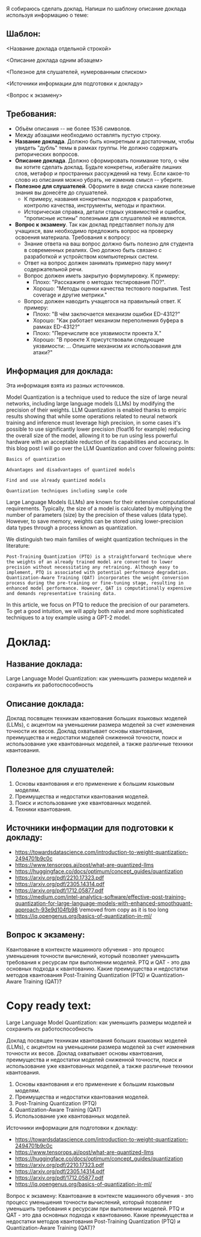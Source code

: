 Я собираюсь сделать доклад. Напиши по шаблону описание доклада используя информацию о теме:
## Шаблон:
<Название доклада отдельной строкой>

<Описание доклада одним абзацем>

<Полезное для слушателей, нумерованным списком>

<Источники информации для подготовки к докладу>

<Вопрос к экзамену>

## Требования:

- Объём описания -- не более 1536 символов.
- Между абзацами необходимо оставлять пустую строку.
- **Название доклада**. Должно быть конкретным и достаточным, чтобы увидеть "дубль" темы в рамках группы. Не должно содержать риторических вопросов.
- **Описание доклада**. Должно сформировать понимание того, о чём вы хотите сделать доклад. Будьте конкретны, избегайте лишних слов, метафор и пространных рассуждений на тему. Если какое-то слово из описания можно убрать, не изменив смысл -- уберите.
- **Полезное для слушателей**. Оформите в виде списка какие полезные знания вы донесёте до слушателей.
    - К примеру, названия конкретных подходов к разработке, контролю качества, инструменты, методы и практики.
    - Историческая справка, детали старых уязвимостей и ошибок, "прописные истины" полезными для слушателей не являются.
- **Вопрос к экзамену**. Так как доклад представляет пользу для учащихся, вам необходимо предложить вопрос на проверку освоения материала. Требования к вопросу:
    - Знание ответа на ваш вопрос должно быть полезно для студента в современных реалиях. Оно должно быть связано с разработкой и устройством компьютерных систем.
    - Ответ на вопрос должен занимать примерно пару минут содержательной речи.
    - Вопрос должен иметь закрытую формулировку. К примеру:
        - Плохо: "Расскажите о методах тестирования ПО?".
        - Хорошо: "Методы оценки качества тестового покрытия. Test coverage и другие метрики."
    - Вопрос должен наводить учащегося на правильный ответ. К примеру:
        - Плохо: "В чём заключается механизм ошибки ED-4312?"
        - Хорошо: "Как работает механизм переполнения буфера в рамках ED-4312?"
        - Плохо: "Перечислите все уязвимости проекта X."
        - Хорошо: "В проекте X присутствовали следующие уязвимости: ... Опишите механизм их использования для атаки?"

## Информация для доклада:
Эта информация взята из разных источников.

Model Quantization is a technique used to reduce the size of large neural networks, including large language models (LLMs) by modifying the precision of their weights. LLM Quantization is enabled thanks to empiric results showing that while some operations related to neural network training and inference must leverage high precision, in some cases it's possible to use significantly lower precision (float16 for example) reducing the overall size of the model, allowing it to be run using less powerful hardware with an acceptable reduction of its capabilities and accuracy. In this blog post I will go over the LLM Quantization and cover following points:

    Basics of quantization

    Advantages and disadvantages of quantized models 

    Find and use already quantized models

    Quantization techniques including sample code


Large Language Models (LLMs) are known for their extensive computational requirements. Typically, the size of a model is calculated by multiplying the number of parameters (size) by the precision of these values (data type). However, to save memory, weights can be stored using lower-precision data types through a process known as quantization.

We distinguish two main families of weight quantization techniques in the literature:

    Post-Training Quantization (PTQ) is a straightforward technique where the weights of an already trained model are converted to lower precision without necessitating any retraining. Although easy to implement, PTQ is associated with potential performance degradation.
    Quantization-Aware Training (QAT) incorporates the weight conversion process during the pre-training or fine-tuning stage, resulting in enhanced model performance. However, QAT is computationally expensive and demands representative training data.

In this article, we focus on PTQ to reduce the precision of our parameters. To get a good intuition, we will apply both naïve and more sophisticated techniques to a toy example using a GPT-2 model.


# Доклад:

## Название доклада:
Large Language Model Quantization: как уменьшить размеры моделей и сохранить их работоспособность

## Описание доклада:
Доклад посвящен техникам квантования больших языковых моделей (LLMs), с акцентом на уменьшении размера моделей за счет изменения точности их весов.
Доклад охватывает основы квантования, преимущества и недостатки моделей сниженной точности, поиск и использование уже квантованных моделей, а также различные техники квантования.

## Полезное для слушателей:
1. Основы квантования и его применение к большим языковым моделям.
2. Преимущества и недостатки квантования моделей.
3. Поиск и использование уже квантованных моделей.
4. Техники квантования.

## Источники информации для подготовки к докладу:
- https://towardsdatascience.com/introduction-to-weight-quantization-2494701b9c0c
- https://www.tensorops.ai/post/what-are-quantized-llms
- https://huggingface.co/docs/optimum/concept_guides/quantization
- https://arxiv.org/pdf/2210.17323.pdf
- https://arxiv.org/pdf/2305.14314.pdf
- https://arxiv.org/pdf/1712.05877.pdf
- https://medium.com/intel-analytics-software/effective-post-training-quantization-for-large-language-models-with-enhanced-smoothquant-approach-93e9d104fb98 \\removed from copy as it is too long
- https://iq.opengenus.org/basics-of-quantization-in-ml/

## Вопрос к экзамену:
Квантование в контексте машинного обучения - это процесс уменьшения точности вычислений, который позволяет уменьшить требования к ресурсам при выполнении моделей. PTQ и QAT - это два основных подхода к квантованию. Какие преимущества и недостатки методов квантования Post-Training Quantization (PTQ) и Quantization-Aware Training (QAT)?

# Copy ready text:
Large Language Model Quantization: как уменьшить размеры моделей и сохранить их работоспособность

Доклад посвящен техникам квантования больших языковых моделей (LLMs), с акцентом на уменьшении размера моделей за счет изменения точности их весов.
Доклад охватывает основы квантования, преимущества и недостатки моделей сниженной точности, поиск и использование уже квантованных моделей, а также различные техники квантования.

1. Основы квантования и его применение к большим языковым моделям.
2. Преимущества и недостатки квантования моделей.
3. Post-Training Quantization (PTQ)
4. Quantization-Aware Training (QAT)
5. Использование уже квантованных моделей.

Источники информации для подготовки к докладу:
- https://towardsdatascience.com/introduction-to-weight-quantization-2494701b9c0c
- https://www.tensorops.ai/post/what-are-quantized-llms
- https://huggingface.co/docs/optimum/concept_guides/quantization
- https://arxiv.org/pdf/2210.17323.pdf
- https://arxiv.org/pdf/2305.14314.pdf
- https://arxiv.org/pdf/1712.05877.pdf
- https://iq.opengenus.org/basics-of-quantization-in-ml/

Вопрос к экзамену:
Квантование в контексте машинного обучения - это процесс уменьшения точности вычислений, который позволяет уменьшить требования к ресурсам при выполнении моделей. PTQ и QAT - это два основных подхода к квантованию. Какие преимущества и недостатки методов квантования Post-Training Quantization (PTQ) и Quantization-Aware Training (QAT)?